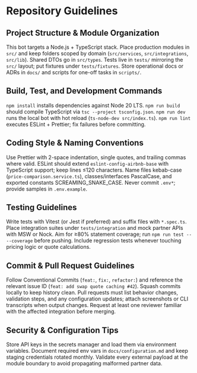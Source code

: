 # Repository Guidelines

## Project Structure & Module Organization
This bot targets a Node.js + TypeScript stack. Place production modules in `src/` and keep folders scoped by domain (`src/services`, `src/integrations`, `src/lib`). Shared DTOs go in `src/types`. Tests live in `tests/` mirroring the `src/` layout; put fixtures under `tests/fixtures`. Store operational docs or ADRs in `docs/` and scripts for one-off tasks in `scripts/`.

## Build, Test, and Development Commands
`npm install` installs dependencies against Node 20 LTS. `npm run build` should compile TypeScript via `tsc --project tsconfig.json`. `npm run dev` runs the local bot with hot reload (`ts-node-dev src/index.ts`). `npm run lint` executes ESLint + Prettier; fix failures before committing.

## Coding Style & Naming Conventions
Use Prettier with 2-space indentation, single quotes, and trailing commas where valid. ESLint should extend `eslint-config-airbnb-base` with TypeScript support; keep lines ≤120 characters. Name files kebab-case (`price-comparison.service.ts`), classes/interfaces PascalCase, and exported constants SCREAMING_SNAKE_CASE. Never commit `.env*`; provide samples in `.env.example`.

## Testing Guidelines
Write tests with Vitest (or Jest if preferred) and suffix files with `*.spec.ts`. Place integration suites under `tests/integration` and mock partner APIs with MSW or Nock. Aim for ≥80% statement coverage; run `npm run test -- --coverage` before pushing. Include regression tests whenever touching pricing logic or quote calculations.

## Commit & Pull Request Guidelines
Follow Conventional Commits (`feat:`, `fix:`, `refactor:`) and reference the relevant issue ID (`feat: add swap quote caching #42`). Squash commits locally to keep history clean. Pull requests must list behavior changes, validation steps, and any configuration updates; attach screenshots or CLI transcripts when output changes. Request at least one reviewer familiar with the affected integration before merging.

## Security & Configuration Tips
Store API keys in the secrets manager and load them via environment variables. Document required env vars in `docs/configuration.md` and keep staging credentials rotated monthly. Validate every external payload at the module boundary to avoid propagating malformed partner data.
